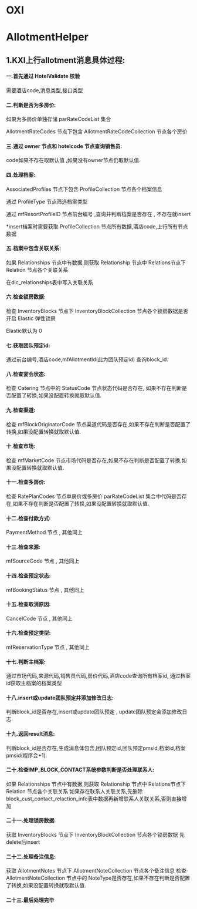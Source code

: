 # OXI

# AllotmentHelper

## 1.KXI上行allotment消息具体过程:

#### 一.首先通过 HotelValidate 校验

需要酒店code,消息类型,接口类型

#### 二.判断是否为多房价: 

如果为多房价单独存储 parRateCodeList 集合

AllotmentRateCodes 节点下包含 AllotmentRateCodeCollection 节点各个房价

#### 三.通过 owner 节点和 hotelcode 节点查询销售员: 

code如果不存在取默认值 ,如果没有owner节点仍取默认值.

#### 四.处理档案: 

AssociatedProfiles 节点下包含 ProfileCollection 节点各个档案信息

通过 ProfileType 节点筛选档案类型

通过 mfResortProfileID 节点前台编号 ,查询并判断档案是否存在 , 不存在就insert

*insert档案时需要获取 ProfileCollection 节点所有数据,酒店code,上行所有节点数据

#### 五.档案中包含关联关系:

如果 Relationships 节点中有数据,则获取 Relationship 节点中 Relations节点下 Relation 节点各个关联关系

在dic_relationships表中写入关联关系

#### 六.检查锁房数据:

检查 InventoryBlocks 节点下 InventoryBlockCollection 节点各个锁房数据是否开启 Elastic 弹性锁房 

Elastic默认为 0 

#### 七.获取团队预定id:

通过前台编号,酒店code,mfAllotmentId(此为团队预定id)  查询block_id.

#### 八.检查宴会状态:

检查 Catering 节点中的 StatusCode 节点状态代码是否存在, 如果不存在判断是否配置了转换,如果没配置转换就取默认值.

#### 九.检查渠道:

检查 mfBlockOriginatorCode 节点渠道代码是否存在,如果不存在判断是否配置了转换,如果没配置转换就取默认值.

#### 十.检查市场:

检查 mfMarketCode 节点市场代码是否存在,如果不存在判断是否配置了转换,如果没配置转换就取默认值.

#### 十一.检查多房价:

检查 RatePlanCodes 节点单房价或多房价 parRateCodeList 集合中代码是否存在,如果不存在判断是否配置了转换,如果没配置转换就取默认值.

#### 十二.检查付款方式: 

PaymentMethod 节点 , 其他同上

#### 十三.检查来源: 

mfSourceCode 节点 , 其他同上

#### 十四.检查预定状态: 

mfBookingStatus 节点 , 其他同上

#### 十五.检查取消原因: 

CancelCode 节点 , 其他同上 

#### 十六.检查预定类型: 

mfReservationType 节点 , 其他同上

#### 十七.判断主档案:

通过市场代码,来源代码,销售员代码,房价代码,酒店code查询所有档案id,
通过档案id获取主档案的档案类型

#### 十八.insert或update团队预定并添加修改日志:

判断block_id是否存在,insert或update团队预定 , update团队预定会添加修改日志.

#### 十九.返回result消息:

判断block_id是否存在,生成消息体包含,团队预定id,团队预定pmsid,档案id,档案pmsid(程序会+1).

#### 二十.检查IMP_BLOCK_CONTACT系统参数判断是否处理联系人:

如果 Relationships 节点中有数据,则获取 Relationship 节点中 Relations节点下 Relation 节点各个关联关系
如果存在联系人关联关系,先删除block_cust_contact_relaction_info表中数据再新增联系人关联关系,否则直接增加

#### 二十一.处理锁房数据:

获取 InventoryBlocks 节点下 InventoryBlockCollection 节点各个锁房数据
先delete后insert

#### 二十二.处理备注信息:

获取 AllotmentNotes 节点下 AllotmentNoteCollection 节点各个备注信息
检查 AllotmentNoteCollection 节点中的 NoteType是否存在,如果不存在判断是否配置了转换,如果没配置转换就取默认值.

#### 二十三.最后处理完毕